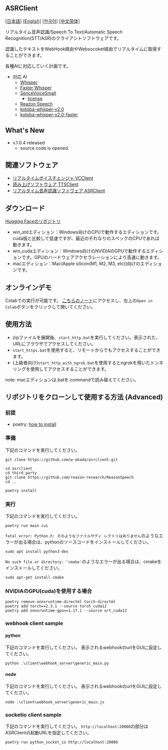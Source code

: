 ASRClient
---
  [[日本語]](./README.md) [[English]](./README_en.md) [[한국어]](./README_ko.md) [[中文简体]](./README_cn.md)

リアルタイム音声認識/Speech To Text/Automatic Speech Recognition(STT/ASR)のクライアントソフトウェアです。

認識したテキストをWebHook経由やWebsocoket経由でリアルタイムに取得することができます。

各種AIに対応していく計画です。

- 対応 AI
  - [Whisper](https://github.com/openai/whisper)
  - [Faster Whisper](https://github.com/SYSTRAN/faster-whisper)
  - [SenceVoiceSmall](https://github.com/FunAudioLLM/SenseVoice)
    - [license](https://github.com/FunAudioLLM/SenseVoice/blob/main/LICENSE)
  - [Reazon Speech](https://research.reazon.jp/projects/ReazonSpeech/index.html)
  - [kotoba-whisper-v2.0](https://huggingface.co/kotoba-tech/kotoba-whisper-v2.0)
  - [kotoba-whisper-v2.0-faster](https://huggingface.co/kotoba-tech/kotoba-whisper-v2.0-faster)

## What's New
- v.1.0.4 released
  - source code is opened.


## 関連ソフトウェア
- [リアルタイムボイスチェンジャ VCClient](https://github.com/w-okada/voice-changer)
- [読み上げソフトウェア TTSClient](https://github.com/w-okada/ttsclient)
- [リアルタイム音声認識ソフトウェア ASRClient](https://github.com/w-okada/asrclient)

## ダウンロード
[Hugging Faceのリポジトリ](https://huggingface.co/wok000/asrclient000/tree/main)


- win_stdエディション：Windows向けのCPUで動作するエディションです。cuda版と比較して低速ですが、最近のそれなりのスペックのCPUであれば動きます。
- win_cudaエディション：Windows向けのNVIDIAのGPUで動作するエディションです。GPUのハードウェアアクセラレーションにより高速に動きます。
- macエディション：Mac(Apple silicon(M1, M2, M3, etc))向けのエディションです。

## オンラインデモ

Colabでの実行が可能です。
[こちらのノート](https://github.com/w-okada/asrclient/blob/master/w_okada's_ASR_Client.ipynb)にアクセスし、左上の`Open in Colab`ボタンをクリックして開いてください。


## 使用方法
- zipファイルを展開後、`start_http.bat`を実行してください。表示された、URLにブラウザでアクセスしてください。
- `start_https.bat`を使用すると、リモートからでもアクセスすることができます。
- (上級者向け)`start_http_with_ngrok.bat`を使用するとngrokを用いたトンネリングを使用してアクセスすることができます。

note: macエディションは.batを.commandで読み替えてください。


## リポジトリをクローンして使用する方法 (Advanced)
### 前提

- poetry: [how to install](https://python-poetry.org/docs/#installing-with-the-official-installer)

### 準備
下記のコマンドを実行してください。

```
git clone https://github.com/w-okada/asrclient.git

cd asrclient
cd third_party
git clone https://github.com/reazon-research/ReazonSpeech
cd ..

poetry install

```

### 実行
下記のコマンドを実行してください。
```
poetry run main cui
```

`fatal error: Python.h: そのようなファイルやディ レクトリはありません`のようなエラーが出る場合は、pythonのソースコードをインストールしてください。
```
sudo apt install python3-dev
```

`No such file or directory: 'cmake'`のようなエラーが出る場合は、cmakeをインストールしてください。
```
sudo apt-get install cmake
```

### NVIDIAのGPU(cuda)を使用する場合

```
poetry remove onnxruntime-directml torch-directml
poetry add torch==2.3.1 --source torch_cuda12
poetry add onnxruntime-gpu==1.17.1 --source ort_cuda12
```

### webhook client sample

#### python
下記のコマンドを実行してください。
表示されるwebhookのurlをGUIに設定してください。

```
python .\client\webhook_server\generic_main.py
```

#### node
下記のコマンドを実行してください。
表示されるwebhookのurlをGUIに設定してください。
```
node .\client\webhook_server\generic_main.js
```

### socketio client sample
下記のコマンドを実行してください。
`http://localhost:20000`の部分はASRClientの起動URLを指定してください。
```
poetry run python_socket_io http://localhost:20000
```

